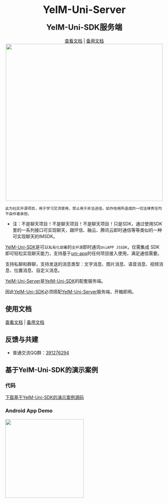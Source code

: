 <p align="center">
    <strong><font size="6">YeIM-Uni-Server</font></strong>
    <br>
    <br>
    <strong><font size="5">YeIM-Uni-SDK服务端</font></strong> 
    <br>
    <br>
    <a target="_blank" href="https://wzjun1.netlify.app/ye_plugins/sdk/yeimunisdk">查看文档</a>
    | <a target="_blank" href="https://wzjun1.github.io/ye_plugins/sdk/yeimunisdk">备用文档</a> 
    <br>
    <img src="https://wzjun1.netlify.app/ye_plugins/code2.png" width="500"/>
</p>

`此为社区开源项目，用于学习交流使用，禁止用于非法途径。如作他用所造成的一切法律责任均不由作者承担。`

- 注：不是聊天项目！不是聊天项目！不是聊天项目！只是SDK，通过使用SDK里的一系列接口可实现聊天，跟环信、融云、腾讯云即时通信等等类似的一种可实现聊天的IMSDK。

[YeIM-Uni-SDK](https://github.com/wzJun1/YeIM-Uni-SDK)是可以`私有化部署`的`全开源`即时通讯`UniAPP JSSDK`，仅需集成 SDK 即可轻松实现聊天能力，支持基于[uni-app](https://uniapp.dcloud.net.cn/)的任何项目接入使用，满足通信需要。

支持私聊和群聊，支持发送的消息类型：文字消息、图片消息、语音消息、视频消息、位置消息、自定义消息。

[YeIM-Uni-Server](https://github.com/wzJun1/YeIM-Uni-Server)是[YeIM-Uni-SDK](https://github.com/wzJun1/YeIM-Uni-SDK)的配套服务端。

因此[YeIM-Uni-SDK](https://github.com/wzJun1/YeIM-Uni-SDK)必须搭配[YeIM-Uni-Server](https://github.com/wzJun1/YeIM-Uni-Server)服务端，开箱即用。

## 使用文档

<a target="_blank" href="https://wzjun1.netlify.app/ye_plugins/sdk/yeimunisdk">查看文档</a>
| <a target="_blank" href="https://wzjun1.github.io/ye_plugins/sdk/yeimunisdk">备用文档</a>

## 反馈与共建

- 普通交流QQ群：[391276294](https://qm.qq.com/cgi-bin/qm/qr?k=hEQnVRj3c1B0gDpD2QJrD7UIfWMzCUuM&jump_from=webapi&authKey=kbrD7NHXGIPaiVb2puw+vJeRCIQSXVhIci7eFvFLBH/UjGt+hrdOk4upK731S+1+)

## 基于YeIM-Uni-SDK的演示案例

### 代码

[下载基于YeIM-Uni-SDK的演示案例源码](https://ext.dcloud.net.cn/plugin?id=10266)

### Android App Demo

<img src="https://www.pgyer.com/app/qrcode/WYbc" width="250" height="250" />

